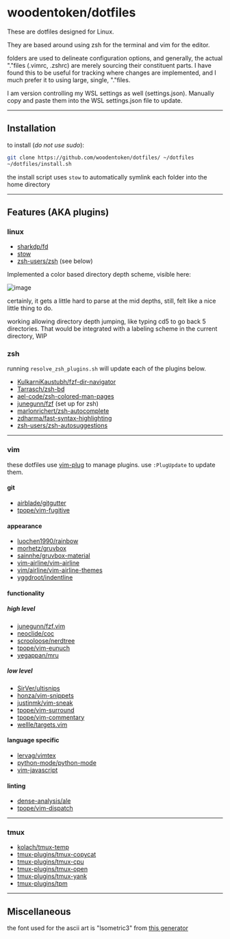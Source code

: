 # woodentoken/dotfiles

These are dotfiles designed for Linux.

They are based around using zsh for the terminal and vim for the editor.

folders are used to delineate configuration options, and generally, the actual
"."files (.vimrc, .zshrc) are merely sourcing their constituent parts. I have
found this to be useful for tracking where changes are implemented, and I much
prefer it to using large, single, "."files.

I am version controlling my WSL settings as well (settings.json).
Manually copy and paste them into the WSL settings.json file to update.

---

## Installation

to install (*do not use sudo*):

```bash
git clone https://github.com/woodentoken/dotfiles/ ~/dotfiles
~/dotfiles/install.sh
```

the install script uses `stow` to automatically symlink each folder into the
home directory

---

## Features (AKA plugins)

### linux

- [sharkdp/fd](https://github.com/sharkdp/fd)
- [stow](https://www.gnu.org/software/stow/)
- [zsh-users/zsh](https://github.com/zsh-users/zsh) (see below)

Implemented a color based directory depth scheme, visible here:

![image](https://user-images.githubusercontent.com/43391485/230224167-7e7c1e2d-8a09-45d0-a1ee-fe0aee09f086.png)

certainly, it gets a little hard to parse at the mid depths, still,
felt like a nice little thing to do.

working allowing directory depth jumping, like typing cd5 to go back 5 directories.
That would be integrated with a labeling scheme in the current directory, WIP

### zsh

running `resolve_zsh_plugins.sh` will update each of the plugins below.

- [KulkarniKaustubh/fzf-dir-navigator](https://github.com/KulkarniKaustubh/fzf-dir-navigator)
- [Tarrasch/zsh-bd](https://github.com/Tarrasch/zsh-bd)
- [ael-code/zsh-colored-man-pages](https://github.com/ael-code/zsh-colored-man-pages)
- [junegunn/fzf](https://github.com/junegunn/fzf) (set up for zsh)
- [marlonrichert/zsh-autocomplete](https://github.com/marlonrichert/zsh-autocomplete)
- [zdharma/fast-syntax-highlighting](https://github.com/zdharma/fast-syntax-highlighting)
- [zsh-users/zsh-autosuggestions](https://github.com/zsh-users/zsh-autosuggestions)

---

### vim

these dotfiles use [vim-plug](https://github.com/junegunn/vim-plug) to manage plugins.
use `:PlugUpdate` to update them.

#### git

- [airblade/gitgutter](https://github.com/airblade/vim-gitgutter)
- [tpope/vim-fugitive](https://github.com/tpope/vim-fugitive)

#### appearance

- [luochen1990/rainbow](https://github.com/luochen1990/rainbow)
- [morhetz/gruvbox](https://github.com/morhetz/gruvbox)
- [sainnhe/gruvbox-material](https://github.com/sainnhe/gruvbox-material)
- [vim-airline/vim-airline](https://github.com/vim-airline/vim-airline)
- [vim/airline/vim-airline-themes](https://github.com/vim-airline/vim-airline-themes)
- [yggdroot/indentline](https://github.com/Yggdroot/indentLine)

#### functionality

##### high level

- [junegunn/fzf.vim](https://github.com/junegunn/fzf.vim)
- [neoclide/coc](https://github.com/neoclide/coc.nvim)
- [scrooloose/nerdtree](https://github.com/preservim/nerdtree)
- [tpope/vim-eunuch](https://github.com/tpope/vim-eunuch)
- [yegappan/mru](https://github.com/yegappan/mru)

##### low level

- [SirVer/ultisnips](https://github.com/SirVer/ultisnips)
- [honza/vim-snippets](https://github.com/honza/vim-snippets)
- [justinmk/vim-sneak](https://github.com/justinmk/vim-sneak)
- [tpope/vim-surround](https://github.com/tpope/vim-surround)
- [tpope/vim-commentary](https://github.com/tpope/vim-commentary)
- [wellle/targets.vim](https://github.com/wellle/targets.vim)

#### language specific

- [lervag/vimtex](https://github.com/lervag/vimtex)
- [python-mode/python-mode](https://github.com/python-mode/python-mode)
- [vim-javascript](https://github.com/pangloss/vim-javascript)

#### linting

- [dense-analysis/ale](https://github.com/dense-analysis/ale)
- [tpope/vim-dispatch](https://github.com/tpope/vim-dispatch)

---

### tmux

- [kolach/tmux-temp](https://github.com/kolach/tmux-temp)
- [tmux-plugins/tmux-copycat](https://github.com/tmux-plugins/tmux-copycat)
- [tmux-plugins/tmux-cpu](https://github.com/tmux-plugins/tmux-cpu)
- [tmux-plugins/tmux-open](https://github.com/tmux-plugins/tmux-open)
- [tmux-plugins/tmux-yank](https://github.com/tmux-plugins/tmux-yank)
- [tmux-plugins/tpm](https://github.com/tmux-plugins/tpm)

---

## Miscellaneous

the font used for the ascii art is "Isometric3" from [this generator](https://patorjk.com/software/taag/#p=display&v=0&f=Isometric3&t=zshrc)
